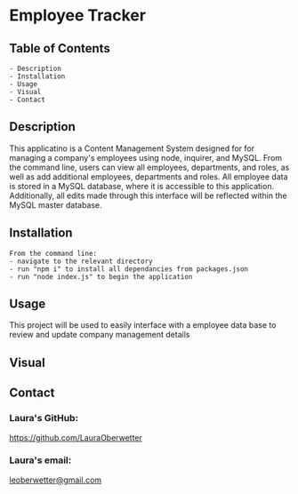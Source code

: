 # Employee Tracker

  ## Table of Contents
    - Description
    - Installation
    - Usage
    - Visual
    - Contact

  ## Description

  This applicatino is a Content Management System designed for for managing a company's employees using node, inquirer, and MySQL. From the command line, users can view all employees, departments, and roles, as well as add additional employees, departments and roles. All employee data is stored in a MySQL database, where it is accessible to this application. Additionally, all edits made through this interface will be reflected within the MySQL master database.

  
  ## Installation
  ```
  From the command line:
  - navigate to the relevant directory
  - run "npm i" to install all dependancies from packages.json 
  - run "node index.js" to begin the application
  ```

  ## Usage

  This project will be used to easily interface with a employee data base to review and update company management details

## Visual
  

  ## Contact
  ### Laura's GitHub:
  https://github.com/LauraOberwetter
  ### Laura's email:
  leoberwetter@gmail.com
